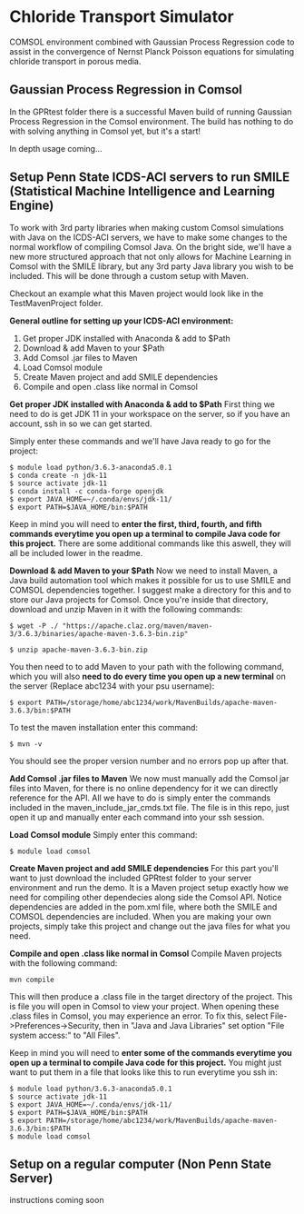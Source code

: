# Chloride Transport Simulator

COMSOL environment combined with Gaussian Process Regression code to assist in the convergence of Nernst Planck Poisson equations for simulating chloride transport in porous media.

## Gaussian Process Regression in Comsol

In the GPRtest folder there is a successful Maven build of running Gaussian Process Regression in the Comsol environment. The build has nothing to do with solving anything in Comsol yet, but it's a start!

In depth usage coming...

## Setup Penn State ICDS-ACI servers to run SMILE (Statistical Machine Intelligence and Learning Engine)

To work with 3rd party libraries when making custom Comsol simulations with Java on the ICDS-ACI servers, we have to make some changes to the normal workflow of compiling Comsol Java. On the bright side, we'll have a new more structured approach that not only allows for Machine Learning in Comsol with the SMILE library, but any 3rd party Java library you wish to be included. This will be done through a custom setup with Maven.

Checkout an example what this Maven project would look like in the TestMavenProject folder.

**General outline for setting up your ICDS-ACI environment:**
1. Get proper JDK installed with Anaconda & add to $Path
2. Download & add Maven to your $Path
3. Add Comsol .jar files to Maven
4. Load Comsol module
5. Create Maven project and add SMILE dependencies
6. Compile and open .class like normal in Comsol

**Get proper JDK installed with Anaconda & add to $Path**
First thing we need to do is get JDK 11 in your workspace on the server, so if you have an account, ssh in so we can get started. 

Simply enter these commands and we'll have Java ready to go for the project:
```
$ module load python/3.6.3-anaconda5.0.1
$ conda create -n jdk-11
$ source activate jdk-11
$ conda install -c conda-forge openjdk
$ export JAVA_HOME=~/.conda/envs/jdk-11/
$ export PATH=$JAVA_HOME/bin:$PATH
```

Keep in mind you will need to **enter the first, third, fourth, and fifth commands everytime you open up a terminal to compile Java code for this project.** There are some additional commands like this aswell, they will all be included lower in the readme.

**Download & add Maven to your $Path**
Now we need to install Maven, a Java build automation tool which makes it possible for us to use SMILE and COMSOL dependencies together. I suggest make a directory for this and to store our Java projects for Comsol. Once you're inside that directory, download and unzip Maven in it with the following commands:

```
$ wget -P ./ "https://apache.claz.org/maven/maven-3/3.6.3/binaries/apache-maven-3.6.3-bin.zip"

$ unzip apache-maven-3.6.3-bin.zip
```

You then need to to add Maven to your path with the following command, which you will also **need to do every time you open up a new terminal** on the server (Replace abc1234 with your psu username):

```
$ export PATH=/storage/home/abc1234/work/MavenBuilds/apache-maven-3.6.3/bin:$PATH
```

To test the maven installation enter this command:

```
$ mvn -v
```

You should see the proper version number and no errors pop up after that.

**Add Comsol .jar files to Maven**
We now must manually add the Comsol jar files into Maven, for there is no online dependency for it we can directly reference for the API. All we have to do is simply enter the commands included in the maven_include_jar_cmds.txt file. The file is in this repo, just open it up and manually enter each command into your ssh session.

**Load Comsol module**
Simply enter this command:
```
$ module load comsol
```

**Create Maven project and add SMILE dependencies**
For this part you'll want to just download the included GPRtest folder to your server environment and run the demo. It is a Maven project setup exactly how we need for compiling other dependecies along side the Comsol API. Notice dependencies are added in the pom.xml file, where both the SMILE and COMSOL dependencies are included. When you are making your own projects, simply take this project and change out the java files for what you need.

**Compile and open .class like normal in Comsol**
Compile Maven projects with the following command:
```
mvn compile
```

This will then produce a .class file in the target directory of the project. This is file you will open in Comsol to view your project. When opening these .class files in Comsol, you may experience an error. To fix this, select File->Preferences->Security, then in "Java and Java Libraries" set option "File system access:" to "All Files". 


Keep in mind you will need to **enter some of the commands everytime you open up a terminal to compile Java code for this project.** You might just want to put them in a file that looks like this to run everytime you ssh in:
```
$ module load python/3.6.3-anaconda5.0.1
$ source activate jdk-11
$ export JAVA_HOME=~/.conda/envs/jdk-11/
$ export PATH=$JAVA_HOME/bin:$PATH
$ export PATH=/storage/home/abc1234/work/MavenBuilds/apache-maven-3.6.3/bin:$PATH
$ module load comsol
```


## Setup on a regular computer (Non Penn State Server)

instructions coming soon
